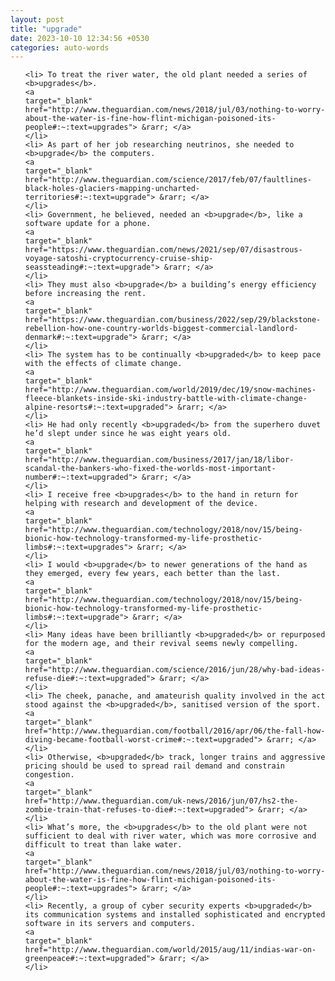 ```yaml
---
layout: post
title: "upgrade"
date: 2023-10-10 12:34:56 +0530
categories: auto-words
---
```

<ol>

    <li> To treat the river water, the old plant needed a series of <b>upgrades</b>.
    <a 
    target="_blank" 
    href="http://www.theguardian.com/news/2018/jul/03/nothing-to-worry-about-the-water-is-fine-how-flint-michigan-poisoned-its-people#:~:text=upgrades"> &rarr; </a>
    </li>
    <li> As part of her job researching neutrinos, she needed to <b>upgrade</b> the computers.
    <a 
    target="_blank" 
    href="http://www.theguardian.com/science/2017/feb/07/faultlines-black-holes-glaciers-mapping-uncharted-territories#:~:text=upgrade"> &rarr; </a>
    </li>
    <li> Government, he believed, needed an <b>upgrade</b>, like a software update for a phone.
    <a 
    target="_blank" 
    href="https://www.theguardian.com/news/2021/sep/07/disastrous-voyage-satoshi-cryptocurrency-cruise-ship-seassteading#:~:text=upgrade"> &rarr; </a>
    </li>
    <li> They must also <b>upgrade</b> a building’s energy efficiency before increasing the rent.
    <a 
    target="_blank" 
    href="https://www.theguardian.com/business/2022/sep/29/blackstone-rebellion-how-one-country-worlds-biggest-commercial-landlord-denmark#:~:text=upgrade"> &rarr; </a>
    </li>
    <li> The system has to be continually <b>upgraded</b> to keep pace with the effects of climate change.
    <a 
    target="_blank" 
    href="http://www.theguardian.com/world/2019/dec/19/snow-machines-fleece-blankets-inside-ski-industry-battle-with-climate-change-alpine-resorts#:~:text=upgraded"> &rarr; </a>
    </li>
    <li> He had only recently <b>upgraded</b> from the superhero duvet he’d slept under since he was eight years old.
    <a 
    target="_blank" 
    href="http://www.theguardian.com/business/2017/jan/18/libor-scandal-the-bankers-who-fixed-the-worlds-most-important-number#:~:text=upgraded"> &rarr; </a>
    </li>
    <li> I receive free <b>upgrades</b> to the hand in return for helping with research and development of the device.
    <a 
    target="_blank" 
    href="http://www.theguardian.com/technology/2018/nov/15/being-bionic-how-technology-transformed-my-life-prosthetic-limbs#:~:text=upgrades"> &rarr; </a>
    </li>
    <li> I would <b>upgrade</b> to newer generations of the hand as they emerged, every few years, each better than the last.
    <a 
    target="_blank" 
    href="http://www.theguardian.com/technology/2018/nov/15/being-bionic-how-technology-transformed-my-life-prosthetic-limbs#:~:text=upgrade"> &rarr; </a>
    </li>
    <li> Many ideas have been brilliantly <b>upgraded</b> or repurposed for the modern age, and their revival seems newly compelling.
    <a 
    target="_blank" 
    href="http://www.theguardian.com/science/2016/jun/28/why-bad-ideas-refuse-die#:~:text=upgraded"> &rarr; </a>
    </li>
    <li> The cheek, panache, and amateurish quality involved in the act stood against the <b>upgraded</b>, sanitised version of the sport.
    <a 
    target="_blank" 
    href="http://www.theguardian.com/football/2016/apr/06/the-fall-how-diving-became-football-worst-crime#:~:text=upgraded"> &rarr; </a>
    </li>
    <li> Otherwise, <b>upgraded</b> track, longer trains and aggressive pricing should be used to spread rail demand and constrain congestion.
    <a 
    target="_blank" 
    href="http://www.theguardian.com/uk-news/2016/jun/07/hs2-the-zombie-train-that-refuses-to-die#:~:text=upgraded"> &rarr; </a>
    </li>
    <li> What’s more, the <b>upgrades</b> to the old plant were not sufficient to deal with river water, which was more corrosive and difficult to treat than lake water.
    <a 
    target="_blank" 
    href="http://www.theguardian.com/news/2018/jul/03/nothing-to-worry-about-the-water-is-fine-how-flint-michigan-poisoned-its-people#:~:text=upgrades"> &rarr; </a>
    </li>
    <li> Recently, a group of cyber security experts <b>upgraded</b> its communication systems and installed sophisticated and encrypted software in its servers and computers.
    <a 
    target="_blank" 
    href="http://www.theguardian.com/world/2015/aug/11/indias-war-on-greenpeace#:~:text=upgraded"> &rarr; </a>
    </li>